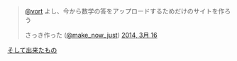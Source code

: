 > [@vort](https://twitter.com/vort) よし、今から数学の答をアップロードするためだけのサイトを作ろう
> 
> さっき作った ([@make\_now\_just](https://twitter.com/make_now_just)) [2014, 3月 16](https://twitter.com/make_now_just/statuses/445166722891255808)

[そして出来たもの](http://vort-math-answers.herokuapp.com/)
